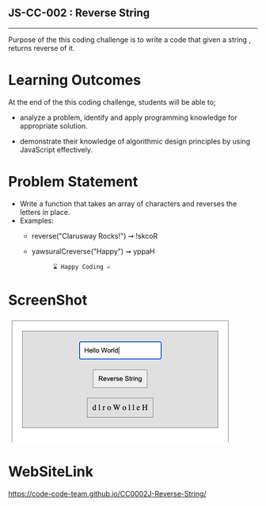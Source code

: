 ## JS-CC-002 : Reverse String

---
Purpose of the this coding challenge is to write a code that given a string , returns reverse of it.

# Learning Outcomes

At the end of the this coding challenge, students will be able to;

- analyze a problem, identify and apply programming knowledge for appropriate solution.

- demonstrate their knowledge of algorithmic design principles by using JavaScript effectively.

# Problem Statement

- Write a function that takes an array of characters and reverses the letters in place.
-  Examples:
   -  reverse("Clarusway Rocks!") ➞ !skcoR
   -  yawsuralCreverse("Happy") ➞ yppaH
  
                ⌛ Happy Coding ✍

# ScreenShot

![Reverse Strring](./images/Screen%20Shot%202020-10-16%20at%2014.09.34.png)

# WebSiteLink

https://code-code-team.github.io/CC0002J-Reverse-String/







